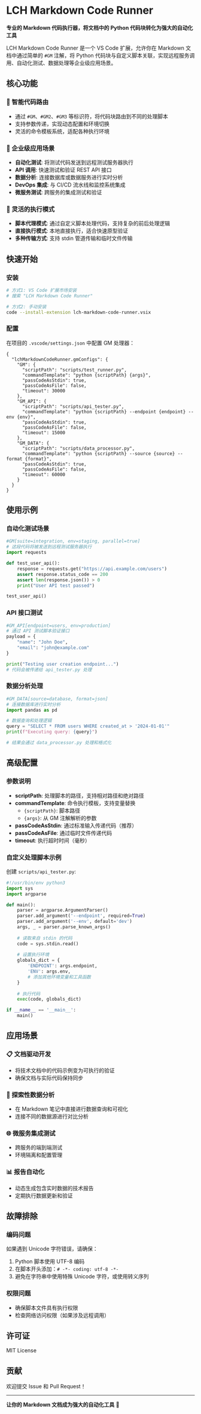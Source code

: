 # LCH Markdown Code Runner

**专业的 Markdown 代码执行器，将文档中的 Python 代码块转化为强大的自动化工具**

LCH Markdown Code Runner 是一个 VS Code 扩展，允许你在 Markdown 文档中通过简单的 `#GM` 注解，将 Python 代码块与自定义脚本关联，实现远程服务调用、自动化测试、数据处理等企业级应用场景。

## 核心功能

### 🎯 智能代码路由
- 通过 `#GM`、`#GM2`、`#GM3` 等标识符，将代码块路由到不同的处理脚本
- 支持参数传递，实现动态配置和环境切换
- 灵活的命令模板系统，适配各种执行环境

### 🚀 企业级应用场景
- **自动化测试**: 将测试代码发送到远程测试服务器执行
- **API 调用**: 快速测试和验证 REST API 接口
- **数据分析**: 连接数据库或数据服务进行实时分析
- **DevOps 集成**: 与 CI/CD 流水线和监控系统集成
- **微服务测试**: 跨服务的集成测试和验证

### 🔧 灵活的执行模式
- **脚本代理模式**: 通过自定义脚本处理代码，支持复杂的前后处理逻辑
- **直接执行模式**: 本地直接执行，适合快速原型验证
- **多种传输方式**: 支持 stdin 管道传输和临时文件传输

## 快速开始

### 安装
```bash
# 方式1: VS Code 扩展市场安装
# 搜索 "LCH Markdown Code Runner"

# 方式2: 手动安装
code --install-extension lch-markdown-code-runner.vsix
```

### 配置

在项目的 `.vscode/settings.json` 中配置 GM 处理器：

```jsonc
{
  "lchMarkdownCodeRunner.gmConfigs": {
    "GM": {
      "scriptPath": "scripts/test_runner.py",
      "commandTemplate": "python {scriptPath} {args}",
      "passCodeAsStdin": true,
      "passCodeAsFile": false,
      "timeout": 30000
    },
    "GM_API": {
      "scriptPath": "scripts/api_tester.py", 
      "commandTemplate": "python {scriptPath} --endpoint {endpoint} --env {env}",
      "passCodeAsStdin": true,
      "passCodeAsFile": false,
      "timeout": 15000
    },
    "GM_DATA": {
      "scriptPath": "scripts/data_processor.py",
      "commandTemplate": "python {scriptPath} --source {source} --format {format}",
      "passCodeAsStdin": true,
      "passCodeAsFile": false,
      "timeout": 60000
    }
  }
}
```

## 使用示例

### 自动化测试场景
```python
#GM[suite=integration, env=staging, parallel=true]
# 这段代码将被发送到远程测试服务器执行
import requests

def test_user_api():
    response = requests.get("https://api.example.com/users")
    assert response.status_code == 200
    assert len(response.json()) > 0
    print("User API test passed")

test_user_api()
```

### API 接口测试
```python
#GM_API[endpoint=users, env=production]
# 通过 API 测试脚本验证接口
payload = {
    "name": "John Doe",
    "email": "john@example.com"
}

print("Testing user creation endpoint...")
# 代码会被传递给 api_tester.py 处理
```

### 数据分析处理
```python
#GM_DATA[source=database, format=json]
# 连接数据库进行实时分析
import pandas as pd

# 数据查询和处理逻辑
query = "SELECT * FROM users WHERE created_at > '2024-01-01'"
print(f"Executing query: {query}")

# 结果会通过 data_processor.py 处理和格式化
```

## 高级配置

### 参数说明

- **scriptPath**: 处理脚本的路径，支持相对路径和绝对路径
- **commandTemplate**: 命令执行模板，支持变量替换
  - `{scriptPath}`: 脚本路径
  - `{args}`: 从 GM 注解解析的参数
- **passCodeAsStdin**: 通过标准输入传递代码（推荐）
- **passCodeAsFile**: 通过临时文件传递代码
- **timeout**: 执行超时时间（毫秒）

### 自定义处理脚本示例

创建 `scripts/api_tester.py`:
```python
#!/usr/bin/env python3
import sys
import argparse

def main():
    parser = argparse.ArgumentParser()
    parser.add_argument('--endpoint', required=True)
    parser.add_argument('--env', default='dev')
    args, _ = parser.parse_known_args()
    
    # 读取来自 stdin 的代码
    code = sys.stdin.read()
    
    # 设置执行环境
    globals_dict = {
        'ENDPOINT': args.endpoint,
        'ENV': args.env,
        # 添加其他环境变量和工具函数
    }
    
    # 执行代码
    exec(code, globals_dict)

if __name__ == '__main__':
    main()
```

## 应用场景

### 📋 文档驱动开发
- 将技术文档中的代码示例变为可执行的验证
- 确保文档与实际代码保持同步

### 🔬 探索性数据分析
- 在 Markdown 笔记中直接进行数据查询和可视化
- 连接不同的数据源进行对比分析

### 🌐 微服务集成测试
- 跨服务的端到端测试
- 环境隔离和配置管理

### 📊 报告自动化
- 动态生成包含实时数据的技术报告
- 定期执行数据更新和验证

## 故障排除

### 编码问题
如果遇到 Unicode 字符错误，请确保：
1. Python 脚本使用 UTF-8 编码
2. 在脚本开头添加：`# -*- coding: utf-8 -*-`
3. 避免在字符串中使用特殊 Unicode 字符，或使用转义序列

### 权限问题
- 确保脚本文件具有执行权限
- 检查网络访问权限（如果涉及远程调用）

## 许可证

MIT License

## 贡献

欢迎提交 Issue 和 Pull Request！

---

**让你的 Markdown 文档成为强大的自动化工具** 🚀

